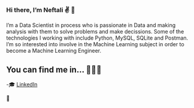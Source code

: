 ### Hi there, I’m Neftali :v: :telescope: 

I’m a Data Scientist in process who is passionate in Data and making analysis with them to solve problems and make decissions. Some of the technologies
I working with include Python, MySQL, SQLite and Postman. I’m so interested into involve in the Machine Learning subject in order to become a Machine
Learning Engineer.

## You can find me in... :dart::dart::dart: 

-:mortar_board: [LinkedIn](https://www.linkedin.com/in/neftacamfig/)
<!--
**NEFTACAMFIG/NEFTACAMFIG** is a ✨ _special_ ✨ repository because its `README.md` (this file) appears on your GitHub profile.

Here are some ideas to get you started:

- 🔭 I’m currently working on ...
- 🌱 I’m currently learning ...
- 👯 I’m looking to collaborate on ...
- 🤔 I’m looking for help with ...
- 💬 Ask me about ...
- 📫 How to reach me: ...
- 😄 Pronouns: ...
- ⚡ Fun fact: ...
-->👋 
